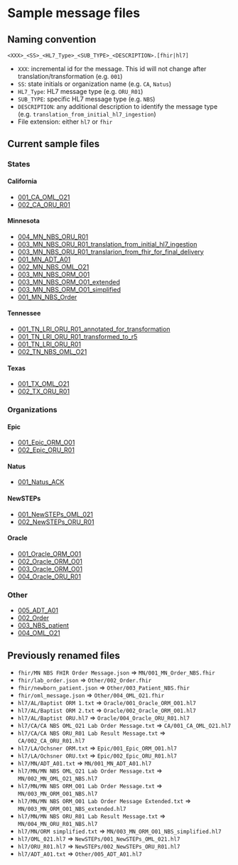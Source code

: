# Sample message files

## Naming convention

`<XXX>_<SS>_<HL7_Type>_<SUB_TYPE>_<DESCRIPTION>.[fhir|hl7]`
- `XXX`: incremental id for the message. This id will not change after translation/transformation (e.g. `001`)
- `SS`: state initials or organization name (e.g. `CA`, `Natus`)
- `HL7_Type`: HL7 message type (e.g. `ORU_R01`)
- `SUB_TYPE`: specific HL7 message type (e.g. `NBS`)
- `DESCRIPTION`: any additional description to identify the message type (e.g. `translation_from_initial_hl7_ingestion`)
- File extension: either `hl7` or `fhir`

## Current sample files

### States

#### California

- [001_CA_OML_O21](/examples/CA/001_CA_OML_O21.hl7)
- [002_CA_ORU_R01](/examples/CA/002_CA_ORU_R01.hl7)

#### Minnesota

- [004_MN_NBS_ORU_R01](/examples/MN/004_MN_ORU_R01_NBS.hl7)
- [003_MN_NBS_ORU_R01_translation_from_initial_hl7_ingestion](/examples/MN/003_MN_ORU_R01_NBS_translarion_from_fhir_for_final_delivery.fhir)
- [003_MN_NBS_ORU_R01_translarion_from_fhir_for_final_delivery](/examples/MN/003_MN_ORU_R01_NBS_translarion_from_fhir_for_final_delivery.fhir)
- [001_MN_ADT_A01](/examples/MN/001_MN_ADT_A01.hl7)
- [002_MN_NBS_OML_O21](/examples/MN/002_MN_OML_O21_NBS.hl7)
- [003_MN_NBS_ORM_O01](/examples/MN/003_MN_ORM_O01_NBS.hl7)
- [003_MN_NBS_ORM_O01_extended](/examples/MN/003_MN_ORM_O01_NBS_extended.hl7)
- [003_MN_NBS_ORM_O01_simplified](/examples/MN/003_MN_ORM_O01_NBS_simplified.hl7)
- [001_MN_NBS_Order](/examples/MN/001_MN_Order_NBS.fhir)

#### Tennessee

- [001_TN_LRI_ORU_R01_annotated_for_transformation](/examples/TN/001_TN_ORU_R01_LRI_annotated_for_transformation.hl7)
- [001_TN_LRI_ORU_R01_transformed_to_r5](/examples/TN/001_TN_ORU_R01_LRI_transformed_to_r5.hl7)
- [001_TN_LRI_ORU_R01](/examples/TN/001_TN_ORU_R01_LRI.hl7)
- [002_TN_NBS_OML_O21](/examples/TN/002_TN_OML_O21_NBS.hl7)

#### Texas

- [001_TX_OML_O21](/examples/TX/001_TX_OML_O21.hl7)
- [002_TX_ORU_R01](/examples/TX/002_TX_ORU_R01.hl7)

### Organizations

#### Epic

- [001_Epic_ORM_O01](/examples/Epic/001_Epic_ORM_O01.hl7)
- [002_Epic_ORU_R01](/examples/Epic/002_Epic_ORU_R01.hl7)

#### Natus

- [001_Natus_ACK](/examples/Natus/001_Natus_ACK.hl7)

#### NewSTEPs

- [001_NewSTEPs_OML_021](/examples/NewSTEPs/001_NewSTEPs_OML_021.hl7)
- [002_NewSTEPs_ORU_R01](/examples/NewSTEPs/002_NewSTEPs_ORU_R01.hl7)

#### Oracle

- [001_Oracle_ORM_O01](/examples/Oracle/001_Oracle_ORM_O01.hl7)
- [002_Oracle_ORM_O01](/examples/Oracle/002_Oracle_ORM_O01.hl7)
- [003_Oracle_ORM_O01](/examples/Oracle/003_Oracle_ORM_O01.hl7)
- [004_Oracle_ORU_R01](/examples/Oracle/004_Oracle_ORU_R01.hl7)

### Other

- [005_ADT_A01](/examples/Other/005_ADT_A01.hl7)
- [002_Order](/examples/Other/002_Order.fhir)
- [003_NBS_patient](/examples/Other/003_Patient_NBS.fhir)
- [004_OML_O21](/examples/Other/004_OML_O21.fhir)

## Previously renamed files

- `fhir/MN NBS FHIR Order Message.json` => `MN/001_MN_Order_NBS.fhir`
- `fhir/lab_order.json` => `Other/002_Order.fhir`
- `fhir/newborn_patient.json` => `Other/003_Patient_NBS.fhir`
- `fhir/oml_message.json` => `Other/004_OML_O21.fhir`
- `hl7/AL/Baptist ORM 1.txt` => `Oracle/001_Oracle_ORM_O01.hl7`
- `hl7/AL/Baptist ORM 2.txt` => `Oracle/002_Oracle_ORM_O01.hl7`
- `hl7/AL/Baptist ORU.hl7` => `Oracle/004_Oracle_ORU_R01.hl7`
- `hl7/CA/CA NBS OML_O21 Lab Order Message.txt` => `CA/001_CA_OML_O21.hl7`
- `hl7/CA/CA NBS ORU_R01 Lab Result Message.txt` => `CA/002_CA_ORU_R01.hl7`
- `hl7/LA/Ochsner ORM.txt` => `Epic/001_Epic_ORM_O01.hl7`
- `hl7/LA/Ochsner ORU.txt` => `Epic/002_Epic_ORU_R01.hl7`
- `hl7/MN/ADT_A01.txt` => `MN/001_MN_ADT_A01.hl7`
- `hl7/MN/MN NBS OML_O21 Lab Order Message.txt` => `MN/002_MN_OML_O21_NBS.hl7`
- `hl7/MN/MN NBS ORM_O01 Lab Order Message.txt` => `MN/003_MN_ORM_O01_NBS.hl7`
- `hl7/MN/MN NBS ORM_O01 Lab Order Message Extended.txt` => `MN/003_MN_ORM_O01_NBS_extended.hl7`
- `hl7/MN/MN NBS ORU_R01 Lab Result Message.txt` => `MN/004_MN_ORU_R01_NBS.hl7`
- `hl7/MN/ORM simplified.txt` => `MN/003_MN_ORM_O01_NBS_simplified.hl7`
- `hl7/OML_021.hl7` => `NewSTEPs/001_NewSTEPs_OML_021.hl7`
- `hl7/ORU_R01.hl7` => `NewSTEPs/002_NewSTEPs_ORU_R01.hl7`
- `hl7/ADT_A01.txt` => `Other/005_ADT_A01.hl7`
